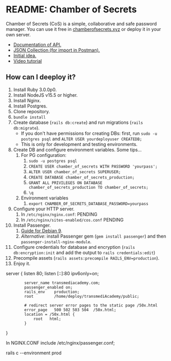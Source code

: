 # README: Chamber of Secrets

Chamber of Secrets (CoS) is a simple, collaborative and safe password manager. You can use it free in [chamberofsecrets.xyz](http://chamberofsecrets.xyz) or deploy it in your own server.

- [Documentation of API.](/docs/api_docs.md)
- [JSON Collection (for import in Postman).](/docs/Chamber%20of%20secrets.postman_collection.json)
- [Initial idea.](/docs/Initial%20idea.pdf)
- [Video tutorial]()

## How can I deeploy it?

1) Install Ruby 3.0.0p0.
2) Install NodeJS v15.5 or higher.
3) Install Nginx.
4) Install Postgres.
5) Clone repository.
6) `bundle install`
7) Create database (`rails db:create`) and run migrations (`rails db:migrate`).
   - If you don't have permissions for creating DBs: first, run `sudo -u postgres psql` and `ALTER USER yourdeployuser CREATEDB;`
   - This is only for development and testing environments.
8) Create DB and configure environment variables. Some tips...
   1) For PG configuration:
      1) `sudo -u postgres psql`
      2) `CREATE USER chamber_of_secrets WITH PASSWORD 'yourpass';`
      3) `ALTER USER chamber_of_secrets SUPERUSER;`
      4) `CREATE DATABASE chamber_of_secrets_production;`
      5) `GRANT ALL PRIVILEGES ON DATABASE chamber_of_secrets_production TO chamber_of_secrets;`
      6) `\q`
   2) Environment variables
      1) `export CHAMBER_OF_SECRETS_DATABASE_PASSWORD=yourpass`
9) Configure your HTTP server.
   1) In `/etc/nginx/nginx.conf`:
   PENDING
   1) In `/etc/nginx/sites-enabled/cos.conf`
   PENDING
10) Install Passenger.
    1) [Guide for Debian 9](https://www.phusionpassenger.com/library/install/nginx/install/oss/stretch/).
    2) _Alternative_: install Passenger gem (`gem install passenger`) and then  `passenger-install-nginx-module`.
11) Configure credentials for database and encryption (`rails db:encryption:init` and add the output to `rails credentials:edit`)
12) Precompile assets (`rails assets:precompile RAILS_ENV=production`).
13) Enjoy it.

server {
            listen 80;
            listen [::]:80 ipv6only=on;

            server_name transmediacademy.com;
            passenger_enabled on;
            rails_env    production;
            root         /home/deploy/transmediAcademy/public;

            # redirect server error pages to the static page /50x.html
            error_page   500 502 503 504  /50x.html;
            location = /50x.html {
                root   html;
            }
  }


In NGINX.CONF
        include /etc/nginx/passenger.conf;

 rails c --environment prod
